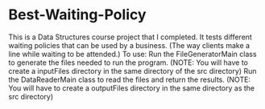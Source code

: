 # Best-Waiting-Policy
This is a Data Structures course project that I completed. It tests different waiting policies that can be used by a business. (The way clients make a line while waiting to be attended.)
To use:
Run the FileGeneratorMain class to generate the files needed to run the program. (NOTE: You will have to create a inputFiles directory in the same directory of the src directory)
Run the DataReaderMain class to read the files and return the results. (NOTE: You will have to create a outputFiles directory in the same directory as the src directory)
